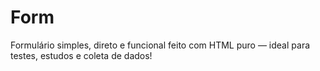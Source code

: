 # Form
Formulário simples, direto e funcional feito com HTML puro — ideal para testes, estudos e coleta de dados! 
